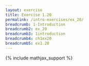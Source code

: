 ```yaml
---
layout: exercise
title: Exercise 1.20
permalink: /intro-exercises/ex_20/
breadcrumb: 1-Introduction
breadcrumb2: ex_20
breadcrumb3: 1introduction
breadcrumb4: ch1ex20
breadcrumb5: ex1.20
---
```


{% include mathjax_support %}
